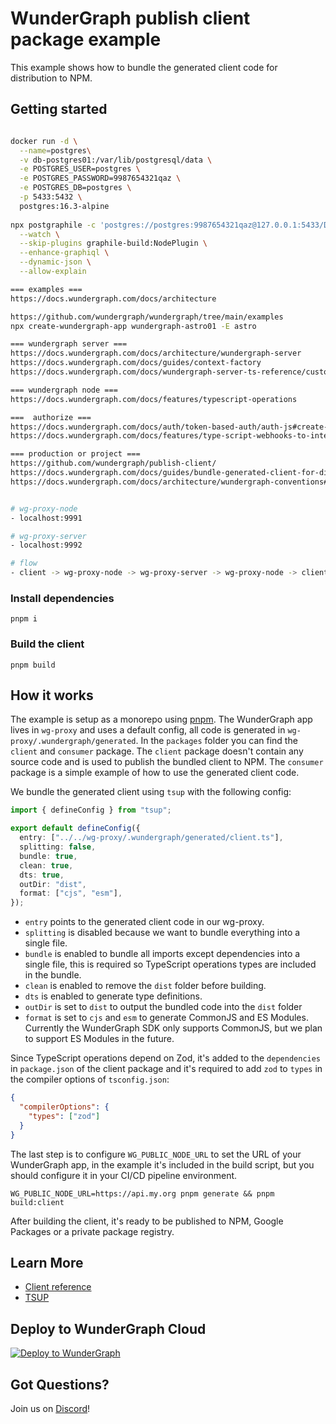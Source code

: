 # WunderGraph publish client package example

This example shows how to bundle the generated client code for distribution to NPM.

## Getting started

```bash

docker run -d \
  --name=postgres\
  -v db-postgres01:/var/lib/postgresql/data \
  -e POSTGRES_USER=postgres \
  -e POSTGRES_PASSWORD=9987654321qaz \
  -e POSTGRES_DB=postgres \
  -p 5433:5432 \
  postgres:16.3-alpine
  
npx postgraphile -c 'postgres://postgres:9987654321qaz@127.0.0.1:5433/DVD' \
  --watch \
  --skip-plugins graphile-build:NodePlugin \
  --enhance-graphiql \
  --dynamic-json \
  --allow-explain

=== examples ===
https://docs.wundergraph.com/docs/architecture

https://github.com/wundergraph/wundergraph/tree/main/examples
npx create-wundergraph-app wundergraph-astro01 -E astro

=== wundergraph server ===
https://docs.wundergraph.com/docs/architecture/wundergraph-server
https://docs.wundergraph.com/docs/guides/context-factory
https://docs.wundergraph.com/docs/wundergraph-server-ts-reference/custom-graphql-servers

=== wundergraph node ===
https://docs.wundergraph.com/docs/features/typescript-operations

===  authorize ===
https://docs.wundergraph.com/docs/auth/token-based-auth/auth-js#create-userinfo-endpoint
https://docs.wundergraph.com/docs/features/type-script-webhooks-to-integrate-third-party-applications

=== production or project ===
https://github.com/wundergraph/publish-client/
https://docs.wundergraph.com/docs/guides/bundle-generated-client-for-distribution
https://docs.wundergraph.com/docs/architecture/wundergraph-conventions#everything-you-need-to-know-about-using-environment-variables

```

```bash

# wg-proxy-node
- localhost:9991

# wg-proxy-server
- localhost:9992

# flow
- client -> wg-proxy-node -> wg-proxy-server -> wg-proxy-node -> client

```

### Install dependencies

```shell
pnpm i
```

### Build the client

```shell
pnpm build
```

## How it works

The example is setup as a monorepo using [pnpm](https://pnpm.io/). The WunderGraph app lives in `wg-proxy` and uses a default config, all code is generated in `wg-proxy/.wundergraph/generated`. In the `packages` folder you can find the `client` and `consumer` package. The `client` package doesn't contain any source code and is used to publish the bundled client to NPM. The `consumer` package is a simple example of how to use the generated client code.

We bundle the generated client using `tsup` with the following config:

```ts
import { defineConfig } from "tsup";

export default defineConfig({
  entry: ["../../wg-proxy/.wundergraph/generated/client.ts"],
  splitting: false,
  bundle: true,
  clean: true,
  dts: true,
  outDir: "dist",
  format: ["cjs", "esm"],
});
```

- `entry` points to the generated client code in our wg-proxy.
- `splitting` is disabled because we want to bundle everything into a single file.
- `bundle` is enabled to bundle all imports except dependencies into a single file, this is required so TypeScript operations types are included in the bundle.
- `clean` is enabled to remove the `dist` folder before building.
- `dts` is enabled to generate type definitions.
- `outDir` is set to `dist` to output the bundled code into the `dist` folder
- `format` is set to `cjs` and `esm` to generate CommonJS and ES Modules. Currently the WunderGraph SDK only supports CommonJS, but we plan to support ES Modules in the future.

Since TypeScript operations depend on Zod, it's added to the `dependencies` in `package.json` of the client package and it's required to add `zod` to `types` in the compiler options of `tsconfig.json`:

```json
{
  "compilerOptions": {
    "types": ["zod"]
  }
}
```

The last step is to configure `WG_PUBLIC_NODE_URL` to set the URL of your WunderGraph app, in the example it's included in the build script, but you should configure it in your CI/CD pipeline environment.

```shell
WG_PUBLIC_NODE_URL=https://api.my.org pnpm generate && pnpm build:client
```

After building the client, it's ready to be published to NPM, Google Packages or a private package registry.

## Learn More

- [Client reference](https://docs.wundergraph.com/docs/clients-reference/typescript-client)
- [TSUP](https://tsup.egoist.dev/)

## Deploy to WunderGraph Cloud

[![Deploy to WunderGraph](https://wundergraph.com/button)](https://cloud.wundergraph.com/new/clone?templateName=simple)

## Got Questions?

Join us on [Discord](https://wundergraph.com/discord)!
